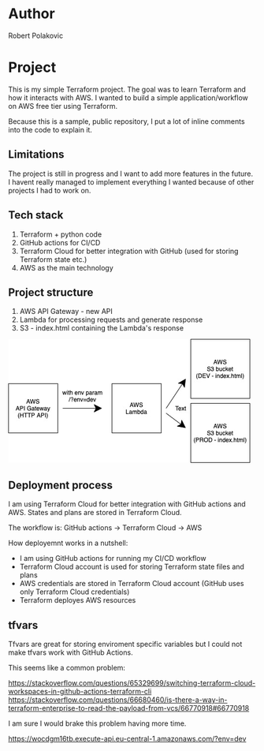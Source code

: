# Author

Robert Polakovic

# Project

This is my simple Terraform project. The goal was to learn Terraform and how it interacts with AWS. I wanted to build a simple application/workflow on AWS free tier using Terraform.

Because this is a sample, public repository, I put a lot of inline comments into the code to explain it.

## Limitations

The project is still in progress and I want to add more features in the future. I havent really managed to implement everything I wanted because of other projects I had to work on.

## Tech stack

1. Terraform + python code
2. GitHub actions for CI/CD 
3. Terraform Cloud for better integration with GitHub (used for storing Terraform state etc.)
4. AWS as the main technology

## Project structure

1. AWS API Gateway - new API
2. Lambda for processing requests and generate response
3. S3 - index.html containing the Lambda's response

![Alt text](./myproject.jpeg "Project workflow")


## Deployment process

I am using Terraform Cloud for better integration with GitHub actions and AWS. 
States and plans are stored in Terraform Cloud.

The workflow is: GitHub actions -> Terraform Cloud -> AWS

How deployemnt works in a nutshell:

- I am using GitHub actions for running my CI/CD workflow
- Terraform Cloud account is used for storing Terraform state files and plans
- AWS credentials are stored in Terraform Cloud account (GitHub uses only Terraform Cloud credentials)
- Terraform deployes AWS resources

## tfvars

Tfvars are great for storing enviroment specific variables but I could not make tfvars work with GitHub Actions.

This seems like a common problem:

https://stackoverflow.com/questions/65329699/switching-terraform-cloud-workspaces-in-github-actions-terraform-cli
https://stackoverflow.com/questions/66680460/is-there-a-way-in-terraform-enterprise-to-read-the-payload-from-vcs/66770918#66770918

I am sure I would brake this problem having more time.


https://wocdgm16tb.execute-api.eu-central-1.amazonaws.com/?env=dev